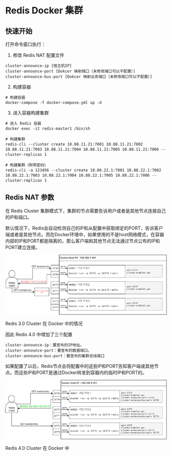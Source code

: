 # Redis Docker 集群



## 快速开始

打开命令窗口执行：

1. 修改 Redis NAT 配置文件

  ```
cluster-announce-ip [宿主机IP]
cluster-announce-port [Dokcer 映射端口（未修改端口可以不配置）]
cluster-announce-bus-port [Dokcer 映射业务端口（未修改端口可以不配置）]
  ```

2. 构建容器

  ```shell
# 构建容器
docker-compose -f docker-compose.yml up -d
  ```

3. 进入容器构建集群

  ```shell
# 进入 Redis 容器
docker exec -it redis-master1 /bin/sh
  
# 构建集群
redis-cli --cluster create 10.88.11.21:7001 10.88.11.21:7002 10.88.11.21:7003 10.88.11.21:7004 10.88.11.21:7005 10.88.11.21:7006 --cluster-replicas 1

# 构建集群（附带密码）
redis-cli -a 123456 --cluster create 10.88.22.1:7001 10.88.22.1:7002 10.88.22.1:7003 10.88.22.1:7004 10.88.22.1:7005 10.88.22.1:7006 --cluster-replicas 1
  ```

  

## Redis NAT 参数

在 Redis Cluster 集群模式下，集群的节点需要告诉用户或者是其他节点连接自己的IP和端口。

默认情况下，Redis会自动检测自己的IP和从配置中获取绑定的PORT，告诉客户端或者是其他节点。而在Docker环境中，如果使用的不是host网络模式，在容器内部的IP和PORT都是隔离的，那么客户端和其他节点无法通过节点公布的IP和PORT建立连接。

![](https://raw.githubusercontent.com/Mosys/markdowm-img/master/img/6107DE11-0984-4B84-87D0-1CF8B02D6385.png)

Redis 3.0 Cluster 在 Docker 中的情况



因此 Redis 4.0 中增加了三个配置

```
cluster-announce-ip：要宣布的IP地址。
cluster-announce-port：要宣布的数据端口。
cluster-announce-bus-port：要宣布的集群总线端口
```

如果配置了以后，Redis节点会将配置中的这些IP和PORT告知客户端或其他节点。而这些IP和PORT是通过Docker转发到容器内的临时IP和PORT的。

![](https://raw.githubusercontent.com/Mosys/markdowm-img/master/img/E162DD1D-0640-4000-A8E8-F192AEA02C3F.png)

Redis 4.0 Cluster 在 Docker 中